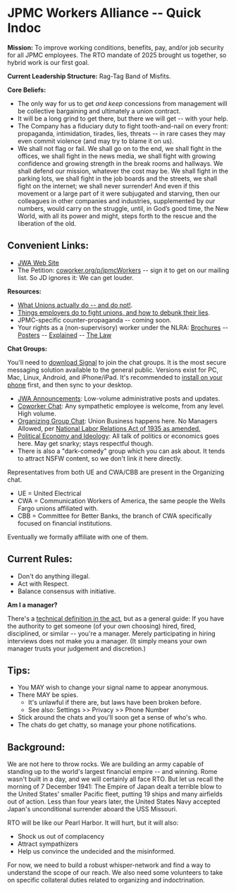 # JPMC Workers Alliance -- Quick Indoc

**Mission:** To improve working conditions, benefits, pay, and/or job security for all JPMC employees. The RTO mandate of 2025 brought us together, so hybrid work is our first goal.

**Current Leadership Structure:** Rag-Tag Band of Misfits.

**Core Beliefs:**

* The only way for us to get *and keep* concessions from management will be collective bargaining and ultimately a union contract.
* It will be a long grind to get there, but there we will get -- with your help.
* The Company has a fiduciary duty to fight tooth-and-nail on every front: propaganda, intimidation, tirades, lies, threats -- in rare cases they may even commit violence (and may try to blame it on us).
* We shall not flag or fail. We shall go on to the end, we shall fight in the offices, we shall fight in the news media, we shall fight with growing confidence and growing strength in the break rooms and hallways.
  We shall defend our mission, whatever the cost may be. We shall fight in the parking lots, we shall fight in the job boards and the streets, we shall fight on the internet; we shall never surrender!
  And even if this movement or a large part of it were subjugated and starving, then our colleagues in other companies and industries, supplemented by our numbers, would carry on the struggle, until,
  in God’s good time, the New World, with all its power and might, steps forth to the rescue and the liberation of the old.

## Convenient Links:

* [JWA Web Site](jpmcWorkers.com)
* The Petition: [coworker.org/p/jpmcWorkers](https://coworker.org/p/jpmcWorkers) -- sign it to get on our mailing list. So JD ignores it: We can get louder.

**Resources:**

* [What Unions actually do -- and do not!](https://aflcio.org/what-unions-do).
* [Things employers do to fight unions, and how to debunk their lies](https://unionbustingplaybook.com/).
* JPMC-specific counter-propaganda -- coming soon.
* Your rights as a (non-supervisory) worker under the NLRA:
  [Brochures](https://www.nlrb.gov/news-publications/publications/brochures) --
  [Posters](https://www.nlrb.gov/news-publications/publications/employee-rights-notice-posting) --
  [Explained](https://www.nlrb.gov/about-nlrb/rights-we-protect/your-rights) --
  [The Law](https://www.law.cornell.edu/uscode/text/29/chapter-7/subchapter-II)


**Chat Groups:**

You'll need to [download Signal](https://signal.org/download/) to join the chat groups.
It is the most secure messaging solution available to the general public.
Versions exist for PC, Mac, Linux, Android, and iPhone/iPad.
It's recommended to [install on your phone](https://signal.org/install) first, and then sync to your desktop.

* [JWA Announcements](https://signal.group/#CjQKIA9LUxuzRjiImriCzuLFQ2gtLQ7F5Zzut_11RrYqlZYcEhBfREi9xBUBjAzFlS7gZ7ZM): Low-volume administrative posts and updates.
* [Coworker Chat](https://signal.group/#CjQKIDwqEmiOXpi1kQZJfa2N44RVa6NbyJtzuZ1Cgl4pSynoEhAP8fCsXOMG3deiLPJ-4G8m): Any sympathetic employee is welcome, from any level. High volume.
* [Organizing Group Chat](https://signal.group/#CjQKIPuBz1rZK3in9h_NKCWeHFswRV0f23ZebaZnh_6Exg6gEhAEeE8AMe2MY05FPjJzap8t): Union Business happens here. No Managers Allowed, per [National Labor Relations Act of 1935 as amended.](https://www.law.cornell.edu/uscode/text/29/chapter-7/subchapter-II)
* [Political Economy and Ideology](https://signal.group/#CjQKIIUyPrU0tXVxkHysbfoiAiOAkWJ6hDsOIn79TZn6XOWJEhDXmd7RBojwJKslZNMzeXzc): All talk of politics or economics goes here. May get snarky; stays respectful though.
* There is also a "dark-comedy" group which you can ask about. It tends to attract NSFW content, so we don't link it here directly.

Representatives from both UE and CWA/CBB are present in the Organizing chat.

* UE = United Electrical
* CWA = Communication Workers of America, the same people the Wells Fargo unions affiliated with.
* CBB = Committee for Better Banks, the branch of CWA specifically focused on financial institutions.

Eventually we formally affiliate with one of them.

## Current Rules:

* Don't do anything illegal.
* Act with Respect.
* Balance consensus with initiative.

**Am I a manager?**

There's a [technical definition in the act](https://www.law.cornell.edu/definitions/uscode.php?width=840&height=800&iframe=true&def_id=29-USC-1697229976-858777245&term_occur=999&term_src=title:29:chapter:7:subchapter:II:section:152),
but as a general guide: If you have the authority to get someone (of your own choosing) hired, fired, disciplined, or similar -- you're a manager.
Merely participating in hiring interviews does not make you a manager. (It simply means your own manager trusts your judgement and discretion.)

## Tips:

* You MAY wish to change your signal name to appear anonymous.
* There MAY be spies.
	* It's unlawful if there are, but laws have been broken before.
	* See also: Settings >> Privacy >> Phone Number
* Stick around the chats and you'll soon get a sense of who's who.
* The chats do get chatty, so manage your phone notifications.

## Background:



We are not here to throw rocks. We are building an army capable of standing up to the world's largest financial empire -- and winning.
Rome wasn't built in a day, and we will certainly all face RTO. But let us recall the morning of 7 December 1941:
The Empire of Japan dealt a terrible blow to the United States' smaller Pacific fleet, putting 19 ships and many airfields out of action.
Less than four years later, the United States Navy accepted Japan's unconditional surrender aboard the USS Missouri.

RTO will be like our Pearl Harbor. It will hurt, but it will also:

* Shock us out of complacency
* Attract sympathizers
* Help us convince the undecided and the misinformed.

For now, we need to build a robust whisper-network and find a way to understand the scope of our reach.
We also need some volunteers to take on specific collateral duties related to organizing and indoctrination.

